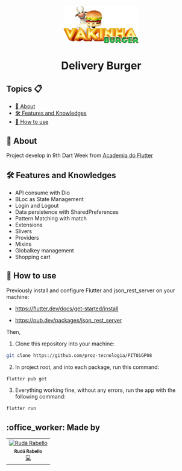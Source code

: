<p align="center">
    <img src="assets\images\logo.png" width="200" alt="Logo App Vakinha Burger"/>
</p>

<h1 align="center">Delivery Burger</h1>


<h2>Topics 📋</h2>

   <p>

   - [📖 About](#-about)
   - [🛠️ Features and Knowledges](#-Features-and-Knowledges)
   - [🤔 How to use](#-how-to-use)

   </p>

<h2>📖 About</h2>

<p>
    Project develop in 9th Dart Week from <a href="http://academiadoflutter.com.br/">Academia do Flutter</a>
</p>

<h2>🛠️ Features and Knowledges</h2>

  <p>
    
- API consume with Dio
- BLoc as State Management
- Login and Logout 
- Data persistence with SharedPreferences
- Pattern Matching with match
- Extensions
- Slivers
- Providers
- Mixins
- Globalkey management
- Shopping cart
   
</p>


<h2>🤔 How to use</h2>

   Previously install and configure Flutter  and json_rest_server on your machine:
   
   * https://flutter.dev/docs/get-started/install

   * https://pub.dev/packages/json_rest_server

   Then,

   1. Clone this repository into your machine:

   ```bash  
   git clone https://github.com/proz-tecnologia/PIT01GP08
   ```

   2. In project root, and into each package, run this command:

   ```bash
   flutter pub get
   ```
   3. Everything working fine, without any errors, run the app with the following command:

   ```bash
   flutter run 
   ```
<h2>:office_worker: Made by</h2>

<table>
  <tr>
    <td align="center"><a href="https://www.linkedin.com/in/ruda-rabello-da-silva/"><img src="https://avatars.githubusercontent.com/u/95311365?s=96&v=4" width="80px;" alt="Rudá Rabello"/><br /><sub><b>Rudá Rabello</b></sub></a><br /><a href="https://www.linkedin.com/in/ruda-rabello-da-silva/"title="Code">💻</a></td></td>
</table>

